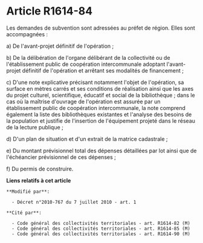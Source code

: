 # Article R1614-84

Les demandes de subvention sont adressées au préfet de région. Elles sont accompagnées :

a) De l'avant-projet définitif de l'opération ;

b) De la délibération de l'organe délibérant de la collectivité ou de l'établissement public de coopération intercommunale
adoptant l'avant-projet définitif de l'opération et arrêtant ses modalités de financement ;

c) D'une note explicative précisant notamment l'objet de l'opération, sa surface en mètres carrés et ses conditions de
réalisation ainsi que les axes du projet culturel, scientifique, éducatif et social de la bibliothèque ; dans le cas où la
maîtrise d'ouvrage de l'opération est assurée par un établissement public de coopération intercommunale, la note comprend
également la liste des bibliothèques existantes et l'analyse des besoins de la population et justifie de l'insertion de
l'équipement projeté dans le réseau de la lecture publique ;

d) D'un plan de situation et d'un extrait de la matrice cadastrale ;

e) Du montant prévisionnel total des dépenses détaillées par lot ainsi que de l'échéancier prévisionnel de ces dépenses ;

f) Du permis de construire.

**Liens relatifs à cet article**

	**Modifié par**:

	  - Décret n°2010-767 du 7 juillet 2010 - art. 1

	**Cité par**:

	  - Code général des collectivités territoriales - art. R1614-82 (M)
	  - Code général des collectivités territoriales - art. R1614-85 (M)
	  - Code général des collectivités territoriales - art. R1614-90 (M)
